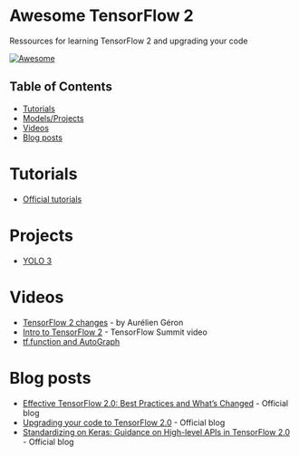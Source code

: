 # Awesome TensorFlow 2
Ressources for learning TensorFlow 2 and upgrading your code

[![Awesome](https://cdn.rawgit.com/sindresorhus/awesome/d7305f38d29fed78fa85652e3a63e154dd8e8829/media/badge.svg)](https://github.com/eliotandres/awesome-tensorflow-2)


## Table of Contents

- [Tutorials](#tutorials)
- [Models/Projects](#projects)
- [Videos](#video)
- [Blog posts](#blogs)



<a name="tutorials" />

# Tutorials

* [Official tutorials](https://github.com/tensorflow/docs/tree/master/site/en/r2/tutorials)
 
<a name="projects" />

# Projects

* [YOLO 3](https://github.com/zzh8829/yolov3-tf2)

<a name="videos" />

# Videos

* [TensorFlow 2 changes](https://www.youtube.com/watch?time_continue=6&v=WTNH0tcscqo) - by Aurélien Géron
* [Intro to TensorFlow 2](https://www.youtube.com/watch?v=k5c-vg4rjBw) - TensorFlow Summit video
* [tf.function and AutoGraph](https://www.youtube.com/watch?v=Up9CvRLIIIw)

<a name="blogs" />

# Blog posts
- [Effective TensorFlow 2.0: Best Practices and What’s Changed](https://medium.com/tensorflow/effective-tensorflow-2-0-best-practices-and-whats-changed-a0ca48767aff) - Official blog
- [Upgrading your code to TensorFlow 2.0](https://medium.com/tensorflow/upgrading-your-code-to-tensorflow-2-0-f72c3a4d83b5) - Official blog
- [Standardizing on Keras: Guidance on High-level APIs in TensorFlow 2.0](https://medium.com/tensorflow/standardizing-on-keras-guidance-on-high-level-apis-in-tensorflow-2-0-bad2b04c819a) - Official blog
